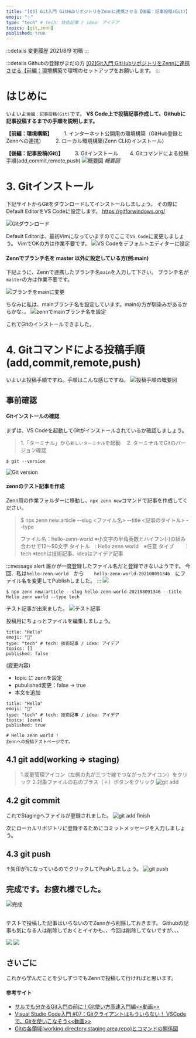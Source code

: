 ```yaml
---
title: "[03] Git入門 GitHubリポジトリをZennに連携させる【後編：記事投稿(Git)】"
emoji: "✨"
type: "tech" # tech: 技術記事 / idea: アイデア
topics: [git,zenn]
published: true
---
```


:::details 変更履歴
2021/8/9   初稿
:::

:::details Githubの登録がまだの方
[[02]Git入門 GitHubリポジトリをZennに連携させる【前編：環境構築](https://zenn.dev/dameoyajie/articles/doe02-git-beginners-guide)で環境のセットアップをお願いします。
:::


# はじめに
いよいよ`後編：記事投稿(Git)`です。
**VS Code上で投稿記事作成して、Githubに記事投稿するまでの手順を説明します。**

**【前編：環境構築】**
　　1. インターネット公開用の環境構築（GitHub登録とZennへの連携）
　　2. ローカル環境構築(Zenn CLIのインストール)

**【後編：記事投稿(Git)】**
　　3. Gitインストール
　　4. Gitコマンドによる投稿手順(add,commit,remote,push)
![概要図](https://storage.googleapis.com/zenn-user-upload/918f4992b1f2f63474d247d4.png)
*概要図*


# 3. Gitインストール
下記サイトからGitをダウンロードしてインストールしましょう。
その際にDefault EditorをVS Codeに設定します。
https://gitforwindows.org/

![Gitダウンロード](https://storage.googleapis.com/zenn-user-upload/bef75bfe78f5ff85bd995c73.png)

Default Editorは、最初Vimになっていますのでここで`VS Code`に変更しましょう。
VimでOKの方は作業不要です。
![VS Codeをデフォルトエディターに設定](https://storage.googleapis.com/zenn-user-upload/a8234db3a5783bdc456791e1.png)

#### Zennでブランチ名を master 以外に設定している方(例:main)

下記ように、Zennで連携したブランチ名`main`を入力して下さい。
ブランチ名が`master`の方は作業不要です。

![ブランチをmainに変更](https://storage.googleapis.com/zenn-user-upload/731a5c8e2cdc841748237679.png)

ちなみに私は、mainブランチ名を設定しています。mainの方が馴染みがあるからかな。。
![zennでmainブランチ名を設定](https://storage.googleapis.com/zenn-user-upload/8bd20c7c5c478991da696f78.png)

これでGitのインストールできました。

# 4. Gitコマンドによる投稿手順(add,commit,remote,push)
いよいよ投稿手順ですね。手順はこんな感じですね。
![投稿手順の概要図](https://storage.googleapis.com/zenn-user-upload/500ba49816027347a8fdc77b.png)

## 事前確認
#### Gitインストールの確認
まずは、VS Codeを起動してGitがインストールされているか確認しましょう。

> 1.「ターミナル」から`新しいターミナル`を起動　
> 2. ターミナルでGitのバージョン確認
```
$ git --version
```
![Git version](https://storage.googleapis.com/zenn-user-upload/cd568ecf378ca9ad0d53d9e6.png)

#### zennのテスト記事を作成
Zenn用の作業フォルダーに移動し、`npx zenn new`コマンドで記事を作成してください。
> $ npx zenn new:article --slug <ファイル名> --title <記事のタイトル> --type <tech or idea>
> 
> ファイル名：hello-zenn-world ※小文字の半角英数とハイフン(-)の組み合わせで12～50文字
> タイトル　: Hello zenn world　※任意
> タイプ　　：tech              ※techは技術記事、ideaはアイデア記事

:::message alert
誰かが一度登録したファイル名だと登録できないようです。
今回、私は`hello-zenn-world`　から　　`hello-zenn-world-202108091346`　にファイル名を変更してPublishしました。
:::
![](https://storage.googleapis.com/zenn-user-upload/9a6c70c44413152c5e17bc7a.png)

```
$ npx zenn new:article --slug hello-zenn-world-202108091346 --title Hello zenn world --type tech
```
テスト記事が出来ました。
![テスト記事](https://storage.googleapis.com/zenn-user-upload/86439891420c70f7a6f52fc7.png)

投稿用にちょっとファイルを編集しましょう。
```md: hello-zenn-world-202108091346.md (変更前)
title: "Hello"
emoji: "📌"
type: "tech" # tech: 技術記事 / idea: アイデア
topics: []
published: false

```
(変更内容)
- topic に zennを設定
- pubulished変更：false -> true
- 本文を追加


```md: hello-zenn-world-202108091346.md (変更後)
title: "Hello"
emoji: "👻"
type: "tech" # tech: 技術記事 / idea: アイデア
topics: [zenn]
published: true

# Hello zenn world !
Zennへの投稿テストページです。
```



## 4.1 git add(working ⇒ staging)
> 1.変更管理アイコン（左側の丸が三つで線でつながったアイコン）をクリック
> 2.対象ファイルの右のプラス（＋）ボタンをクリック
![git add](https://storage.googleapis.com/zenn-user-upload/4cb5bb23b45a83151e323052.png)


## 4.2 git commit
これでStagingへファイルが登録されました。
![git add finish](https://storage.googleapis.com/zenn-user-upload/7c6417ee06afcd7266f18f84.png)

次にローカルリポジトリに登録するためにコミットメッセージを入力しましょう。


## 4.3 git push
↑矢印が1になっているのでクリックしてPushしましょう。
![git push](https://storage.googleapis.com/zenn-user-upload/025d8ee7a85e5de0484cd917.png)

## 完成です。お疲れ様でした。
![完成](https://storage.googleapis.com/zenn-user-upload/8afc11c25bec58e3f37f97bd.png)


<br>
テストで投稿した記事はいらないのでZennから削除しておきます。
Githubの記事も気になる人は削除しておくとイイかも、、今回は削除してないですが、、、

![](https://storage.googleapis.com/zenn-user-upload/fbbb2bc234b3259d9555fa5a.png)
![](https://storage.googleapis.com/zenn-user-upload/9ddbcd821e873cd7594fd786.png)

## さいごに
これから学んだことを少しずつでもZennで投稿して行ければと思います。



#### 参考サイト
* [サルでも分かるGit入門の前に！Git使い方高速入門編<<動画>>](https://www.youtube.com/watch?v=i1L3A0SLDyg&t=24s)
* [Visual Studio Code入門 #07：Gitクライアントはもういらない！ VSCodeで、Gitを使いこなそう<<動画>>](https://www.youtube.com/watch?v=vMZ0C06soxA)
* [Gitの各領域(working directory,staging area,repo)とコマンドの関係図](https://khid.net/2020/05/git-working-directory-staging-area-repo-command/)

